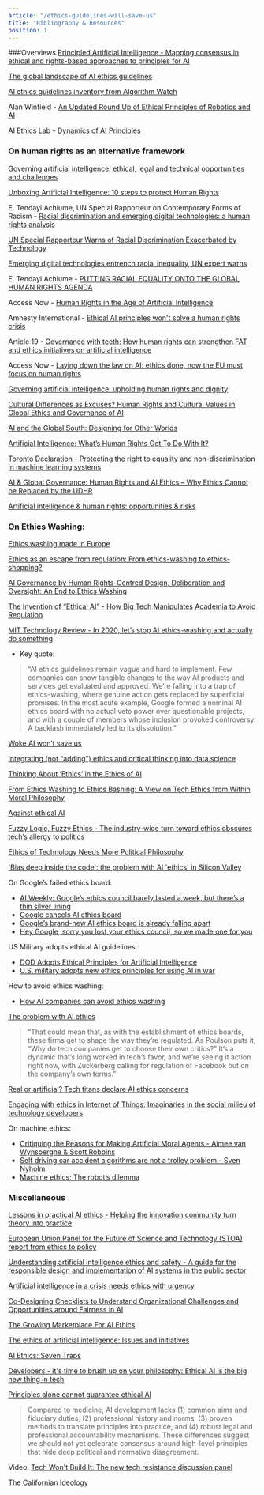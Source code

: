 ```yaml
---
article: "/ethics-guidelines-will-save-us"
title: "Bibliography & Resources"
position: 1
---
```

###Overviews
[Principled Artificial Intelligence - Mapping consensus in ethical and rights-based approaches to principles for AI](https://cyber.harvard.edu/publication/2020/principled-ai)

[The global landscape of AI ethics guidelines](https://www.nature.com/articles/s42256-019-0088-2)

[AI ethics guidelines inventory from Algorithm Watch](https://algorithmwatch.org/en/ai-ethics-guidelines-inventory-upgrade-2020/)

Alan Winfield - [An Updated Round Up of Ethical Principles of Robotics and AI](https://alanwinfield.blogspot.com/2019/04/an-updated-round-up-of-ethical.html)

AI Ethics Lab - [Dynamics of AI Principles](https://aiethicslab.com/big-picture/)

### On human rights as an alternative framework
[Governing artificial intelligence: ethical, legal and technical opportunities and challenges](https://royalsocietypublishing.org/doi/pdf/10.1098/rsta.2018.0080)

[Unboxing Artificial Intelligence: 10 steps to protect Human Rights](https://rm.coe.int/unboxing-artificial-intelligence-10-steps-to-protect-human-rights-reco/1680946e64)

E. Tendayi Achiume, UN Special Rapporteur on Contemporary Forms of Racism - [Racial discrimination and emerging digital technologies: a human rights analysis ](https://www.ohchr.org/EN/NewsEvents/Pages/DisplayNews.aspx?NewsID=26101)

[UN Special Rapporteur Warns of Racial Discrimination Exacerbated by Technology](https://digitalfreedomfund.org/un-special-rapporteur-warns-of-racial-discrimination-exacerbated-by-technology/)

[Emerging digital technologies entrench racial inequality, UN expert warns](https://www.ohchr.org/EN/NewsEvents/Pages/DisplayNews.aspx?NewsID=26101)

E. Tendayi Achiume - [PUTTING RACIAL EQUALITY ONTO THE GLOBAL HUMAN RIGHTS AGENDA](https://www.ohchr.org/Documents/HRBodies/HRCouncil/AdvisoryCom/EliminationRacism/Achiume_Dec2018_Article_in_Sur.pdf)

Access Now - [Human Rights in the Age of Artificial Intelligence](https://www.accessnow.org/human-rights-matter-in-the-ai-debate-lets-make-sure-ai-does-us-more-good-than-harm/)

Amnesty International - [Ethical AI principles won't solve a human rights crisis](https://www.amnesty.org/en/latest/research/2019/06/ethical-ai-principles-wont-solve-a-human-rights-crisis/)

Article 19 - [Governance with teeth: How human rights can strengthen FAT and ethics initiatives on artificial intelligence](https://www.article19.org/resources/governance-with-teeth-how-human-rights-can-strengthen-fat-and-ethics-initiatives-on-artificial-intelligence/)

Access Now - [Laying down the law on AI: ethics done, now the EU must focus on human rights](https://www.accessnow.org/laying-down-the-law-on-ai-ethics-done-now-the-eu-must-focus-on-human-rights/)

[Governing artificial intelligence: upholding human rights and dignity](https://datasociety.net/pubs/governing_ai.pdf)

[Cultural Differences as Excuses? Human Rights and Cultural Values in Global Ethics and Governance of AI](https://link.springer.com/content/pdf/10.1007/s13347-020-00413-8.pdf)

[AI and the Global South: Designing for Other Worlds](https://papers.ssrn.com/sol3/papers.cfm?abstract_id=3403010)

[Artificial Intelligence: What’s Human Rights Got To Do With It?](https://points.datasociety.net/artificial-intelligence-whats-human-rights-got-to-do-with-it-4622ec1566d5)

[Toronto Declaration - Protecting the right to equality and non-discrimination in machine learning systems](https://www.torontodeclaration.org/)

[AI & Global Governance: Human Rights and AI Ethics – Why Ethics Cannot be Replaced by the UDHR](https://cpr.unu.edu/ai-global-governance-human-rights-and-ai-ethics-why-ethics-cannot-be-replaced-by-the-udhr.html)

[Artificial intelligence & human rights: opportunities & risks](https://ssrn.com/abstract=3259344)


### On Ethics Washing:
[Ethics washing made in Europe](https://www.tagesspiegel.de/politik/eu-guidelines-ethics-washing-made-in-europe/24195496.html)

[Ethics as an escape from regulation: From ethics-washing to ethics-shopping?](https://www.privacylab.at/wp-content/uploads/2018/07/Ben_Wagner_Ethics-as-an-Escape-from-Regulation_2018_BW9.pdf)

[AI Governance by Human Rights-Centred Design, Deliberation and Oversight: An End to Ethics Washing](https://papers.ssrn.com/sol3/papers.cfm?abstract_id=3435011)

[The Invention of “Ethical AI” - How Big Tech Manipulates Academia to Avoid Regulation](https://theintercept.com/2019/12/20/mit-ethical-ai-artificial-intelligence/)

[MIT Technology Review - In 2020, let’s stop AI ethics-washing and actually do something](https://www.technologyreview.com/2019/12/27/57/ai-ethics-washing-time-to-act/)
- Key quote:
>“AI ethics guidelines remain vague and hard to implement. Few companies can show tangible changes to the way AI products and services get evaluated and approved. We’re falling into a trap of ethics-washing, where genuine action gets replaced by superficial promises. In the most acute example, Google formed a nominal AI ethics board with no actual veto power over questionable projects, and with a couple of members whose inclusion provoked controversy. A backlash immediately led to its dissolution.”

[Woke AI won’t save us](https://logicmag.io/bodies/woke-ai-wont-save-us/)

[Integrating (not “adding”) ethics and critical thinking into data science](https://abebabirhane.wordpress.com/2019/04/29/ethics-should-not-be-an-afterthought-in-data-science/)

[Thinking About ‘Ethics’ in the Ethics of AI](https://revistaidees.cat/en/thinking-about-ethics-in-the-ethics-of-ai/)

[From Ethics Washing to Ethics Bashing: A View on Tech Ethics from Within Moral Philosophy](https://papers.ssrn.com/sol3/papers.cfm?abstract_id=3513182)

[Against ethical AI](https://dl.acm.org/doi/10.1145/3363384.3363393)


[Fuzzy Logic, Fuzzy Ethics - The industry-wide turn toward ethics obscures tech’s allergy to politics](https://reallifemag.com/fuzzy-logic-fuzzy-ethics/)

[Ethics of Technology Needs More Political Philosophy](https://cacm.acm.org/magazines/2020/1/241714-ethics-of-technology-needs-more-political-philosophy/fulltext)


['Bias deep inside the code': the problem with AI 'ethics' in Silicon Valley](https://www.theguardian.com/technology/2019/mar/28/big-tech-ai-ethics-boards-prejudice?CMP=Share_iOSApp_Other)



On Google’s failed ethics board:
- [AI Weekly: Google’s ethics council barely lasted a week, but there’s a thin silver lining](https://venturebeat.com/2019/04/05/ai-weekly-googles-ethics-council-barely-lasted-a-week-but-theres-a-thin-silver-lining/)
- [Google cancels AI ethics board](https://www.vox.com/future-perfect/2019/4/4/18295933/google-cancels-ai-ethics-board)
- [Google’s brand-new AI ethics board is already falling apart](https://www.vox.com/future-perfect/2019/4/3/18292526/google-ai-ethics-board-letter-acquisti-kay-coles-james)
- [Hey Google, sorry you lost your ethics council, so we made one for you](https://www.technologyreview.com/2019/04/06/65905/google-cancels-ateac-ai-ethics-council-what-next/)

US Military adopts ethical AI guidelines:
- [DOD Adopts Ethical Principles for Artificial Intelligence ](https://www.defense.gov/Newsroom/Releases/Release/Article/2091996/dod-adopts-ethical-principles-for-artificial-intelligence/)
- [U.S. military adopts new ethics principles for using AI in war](https://www.latimes.com/world-nation/story/2020-02-24/pentagon-adopts-new-ethical-principles-for-using-ai-in-war)

How to avoid ethics washing:
- [How AI companies can avoid ethics washing](https://venturebeat.com/2019/07/17/how-ai-companies-can-avoid-ethics-washing/)

[The problem with AI ethics](https://www.theverge.com/2019/4/3/18293410/ai-artificial-intelligence-ethics-boards-charters-problem-big-tech)
>“That could mean that, as with the establishment of ethics boards, these firms get to shape the way they’re regulated. As Poulson puts it, “Why do tech companies get to choose their own critics?” It’s a dynamic that’s long worked in tech’s favor, and we’re seeing it action right now, with Zuckerberg calling for regulation of Facebook but on the company’s own terms.”

[Real or artificial? Tech titans declare AI ethics concerns](https://apnews.com/2567116b4b164e0c9c01380291a21611)

[Engaging with ethics in Internet of Things: Imaginaries in the social milieu of technology developers](https://journals.sagepub.com/doi/pdf/10.1177/2053951719879468)

On  machine ethics:
- [Critiquing the Reasons for Making Artificial Moral Agents - Aimee van Wynsberghe & Scott Robbins](https://link.springer.com/article/10.1007/s11948-018-0030-8 )
- [Self driving car accident algorithms are not a trolley problem - Sven Nyholm](https://research.tue.nl/nl/publications/the-ethics-of-accident-algorithms-for-self-driving-cars-an-applie)
- [Machine ethics: The robot’s dilemma](https://www.nature.com/news/machine-ethics-the-robot-s-dilemma-1.17881)


### Miscellaneous
[Lessons in practical AI ethics - Helping the innovation community turn theory into practice](https://www.digicatapult.org.uk/news-and-insights/publication/lesson-in-practical-ai-ethics?utm_source=comms_pack&utm_medium=social&utm_campaign=ai_ethics_paper)

[European Union Panel for the Future of Science and Technology (STOA) report from ethics to policy](https://www.europarl.europa.eu/stoa/en/document/EPRS_STU(2020)641507)

[Understanding artificial intelligence ethics and safety - A guide for the responsible design and implementation of AI systems in the public sector](https://www.turing.ac.uk/sites/default/files/2019-06/understanding_artificial_intelligence_ethics_and_safety.pdf)

[Artificial intelligence in a crisis needs ethics with urgency](https://www.technologyreview.com/2020/06/24/1004432/ai-help-crisis-new-kind-ethics-machine-learning-pandemic/)

[Co-Designing Checklists to Understand Organizational Challenges and Opportunities around Fairness in AI](http://www.jennwv.com/papers/checklists.pdf)

[The Growing Marketplace For AI Ethics](https://www.forbes.com/sites/insights-intelai/2019/03/27/the-growing-marketplace-for-ai-ethics/#5159102f4c4b)

[The ethics of artificial intelligence: Issues and initiatives](https://www.europarl.europa.eu/stoa/en/document/EPRS_STU(2020)634452)

[AI Ethics: Seven Traps](https://freedom-to-tinker.com/2019/03/25/ai-ethics-seven-traps/)

[Developers - it's time to brush up on your philosophy: Ethical AI is the big new thing in tech](https://www.zdnet.com/article/developers-its-time-to-brush-up-on-your-philosophy-ethical-ai-is-the-big-new-thing-in-tech/)

[Principles alone cannot guarantee ethical AI](https://www.nature.com/articles/s42256-019-0114-4)
> Compared to medicine, AI development lacks (1) common aims and fiduciary duties, (2) professional history and norms, (3) proven methods to translate principles into practice, and (4) robust legal and professional accountability mechanisms. These differences suggest we should not yet celebrate consensus around high-level principles that hide deep political and normative disagreement.

Video: [Tech Won't Build It: The new tech resistance discussion panel](https://unicornriot.ninja/2018/tech-wont-build-it-the-new-tech-resistance-discussion-panel/)

[The Californian Ideology](http://www.imaginaryfutures.net/2007/04/17/the-californian-ideology-2/)




